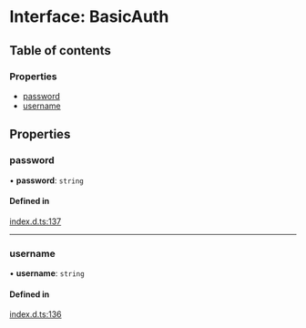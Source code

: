 # Interface: BasicAuth

## Table of contents

### Properties

- [password](BasicAuth.md#password)
- [username](BasicAuth.md#username)

## Properties

### password

• **password**: `string`

#### Defined in

[index.d.ts:137](https://github.com/mostafa/xk6-kafka/blob/main/api-docs/index.d.ts#L137)

---

### username

• **username**: `string`

#### Defined in

[index.d.ts:136](https://github.com/mostafa/xk6-kafka/blob/main/api-docs/index.d.ts#L136)
